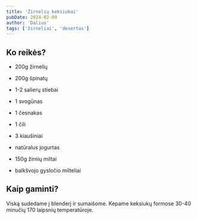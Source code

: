 ```yaml
---
title: 'Žirnelių keksiukai'
pubDate: 2024-02-09
author: 'Dalius'
tags: ['žirneliai', 'desertas']
---
```


## Ko reikės?

- 200g žirnelių

- 200g špinatų

- 1-2 salierų stiebai

- 1 svogūnas

- 1 česnakas

- 1 čili

- 3 kiaušiniai

- natūralus jogurtas

- 150g žirnių miltai

- balkšvojo gysločio milteliai

## Kaip gaminti?

Viską sudedame į blenderį ir sumaišome. Kepame keksiukų formose 30-40 minučių
170 laipsnių temperatūroje.

